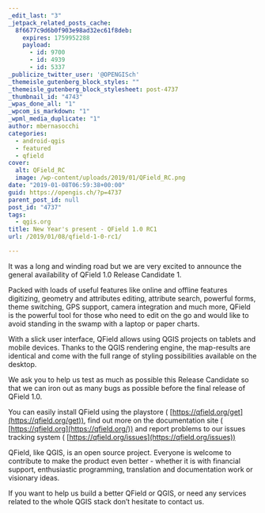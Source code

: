 ```yaml
---
_edit_last: "3"
_jetpack_related_posts_cache:
  8f6677c9d6b0f903e98ad32ec61f8deb:
    expires: 1759952288
    payload:
      - id: 9700
      - id: 4939
      - id: 5337
_publicize_twitter_user: '@OPENGISch'
_themeisle_gutenberg_block_styles: ""
_themeisle_gutenberg_block_stylesheet: post-4737
_thumbnail_id: "4743"
_wpas_done_all: "1"
_wpcom_is_markdown: "1"
_wpml_media_duplicate: "1"
author: mbernasocchi
categories:
  - android-qgis
  - featured
  - qfield
cover:
  alt: QField_RC
  image: /wp-content/uploads/2019/01/QField_RC.png
date: "2019-01-08T06:59:38+00:00"
guid: https://opengis.ch/?p=4737
parent_post_id: null
post_id: "4737"
tags:
  - qgis.org
title: New Year's present - QField 1.0 RC1
url: /2019/01/08/qfield-1-0-rc1/

---
```

It was a long and winding road but we are very excited to announce the general availability of QField 1.0 Release Candidate 1.

Packed with loads of useful features like online and offline features digitizing, geometry and attributes editing, attribute search, powerful forms, theme switching, GPS support, camera integration and much more, QField is the powerful tool for those who need to edit on the go and would like to avoid standing in the swamp with a laptop or paper charts.

With a slick user interface, QField allows using QGIS projects on tablets and mobile devices. Thanks to the QGIS rendering engine, the map-results are identical and come with the full range of styling possibilities available on the desktop.

We ask you to help us test as much as possible this Release Candidate so that we can iron out as many bugs as possible before the final release of QField 1.0.

You can easily install QField using the playstore ( [https://qfield.org/get](https://qfield.org/get)), find out more on the documentation site ( [https://qfield.org](https://qfield.org/)) and report problems to our issues tracking system ( [https://qfield.org/issues](https://qfield.org/issues))

QField, like QGIS, is an open source project. Everyone is welcome to contribute to make the product even better - whether it is with financial support, enthusiastic programming, translation and documentation work or visionary ideas.

If you want to help us build a better QField or QGIS, or need any services related to the whole QGIS stack don’t hesitate to contact us.
